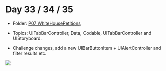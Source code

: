 # Day 33 / 34 / 35

- Folder: [P07 WhiteHousePetitions](https://github.com/JulesMoorhouse/100DaysOfSwift/tree/master/P07%20WhiteHousePetitions/P07%20WhiteHousePetitions)

- Topics: UITabBarController, Data, Codable, UITabBarController and UIStoryboard.

- Challenge changes, add a new UIBarButtonItem + UIAlertController and filter results etc.

<img src="../Images/day33-p07.gif"> 
